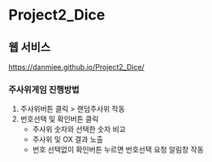 # Project2_Dice

## 웹 서비스

https://danmiee.github.io/Project2_Dice/

### 주사위게임 진행방법
1. 주사위버튼 클릭 > 랜덤주사위 작동
2. 번호선택 및 확인버튼 클릭
    - 주사위 숫자와 선택한 숫자 비교
    - 주사위 및 OX 결과 노출
    - 번호 선택없이 확인버튼 누르면 번호선택 요청 알림창 작동
